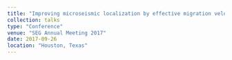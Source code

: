```yaml
---
title: "Improving microseismic localization by effective migration velocity analysis"
collection: talks
type: "Conference"
venue: "SEG Annual Meeting 2017"
date: 2017-09-26
location: "Houston, Texas"
---
```

